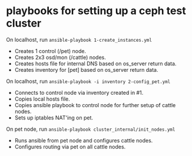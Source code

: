 # playbooks for setting up a ceph test cluster

On localhost, run `ansible-playbook 1-create_instances.yml`
- Creates 1 control (/pet) node.
- Creates 2x3 osd/mon (/cattle) nodes.
- Creates hosts file for internal DNS based on os_server return data.
- Creates inventory for [pet] based on os_server return data.

On localhost, run `ansible-playbook -i inventory 2-config_pet.yml`
- Connects to control node via inventory created in #1.
- Copies local hosts file.
- Copies ansible playbook to control node for further setup of cattle nodes.
- Sets up iptables NAT'ing on pet.

On pet node, run `ansible-playbook cluster_internal/init_nodes.yml`
- Runs ansible from pet node and configures cattle nodes.
- Configures routing via pet on all cattle nodes.
